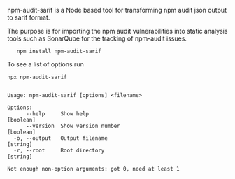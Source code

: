 npm-audit-sarif is a Node based tool for transforming npm audit json output to sarif format.

The purpose is for importing the npm audit vulnerabilities into static analysis tools such as SonarQube for the tracking of npm-audit issues.

```
   npm install npm-audit-sarif
```

To see a list of options run

```
npx npm-audit-sarif


Usage: npm-audit-sarif [options] <filename>

Options:
      --help     Show help                                             [boolean]
      --version  Show version number                                   [boolean]
  -o, --output   Output filename                                        [string]
  -r, --root     Root directory                                         [string]

Not enough non-option arguments: got 0, need at least 1
```
